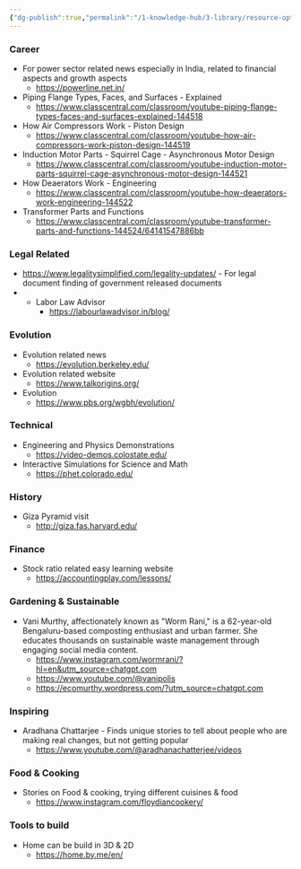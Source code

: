 ```yaml
---
{"dg-publish":true,"permalink":"/1-knowledge-hub/3-library/resource-options-library/functional-useful-websites/","noteIcon":""}
---
```


### Career
- For power sector related news especially in India, related to financial aspects and growth aspects
	- https://powerline.net.in/
- Piping Flange Types, Faces, and Surfaces - Explained
	- https://www.classcentral.com/classroom/youtube-piping-flange-types-faces-and-surfaces-explained-144518
- How Air Compressors Work - Piston Design
	- https://www.classcentral.com/classroom/youtube-how-air-compressors-work-piston-design-144519
- Induction Motor Parts - Squirrel Cage - Asynchronous Motor Design
	- https://www.classcentral.com/classroom/youtube-induction-motor-parts-squirrel-cage-asynchronous-motor-design-144521
- How Deaerators Work - Engineering
	- https://www.classcentral.com/classroom/youtube-how-deaerators-work-engineering-144522
- Transformer Parts and Functions
	- https://www.classcentral.com/classroom/youtube-transformer-parts-and-functions-144524/64141547886bb
### Legal Related
- https://www.legalitysimplified.com/legality-updates/ - For legal document finding of government released documents
- - Labor Law Advisor
	- https://labourlawadvisor.in/blog/
### Evolution
- Evolution related news
	- https://evolution.berkeley.edu/
- Evolution related website
	- https://www.talkorigins.org/
- Evolution
	- https://www.pbs.org/wgbh/evolution/
### Technical
- Engineering and Physics Demonstrations
	- https://video-demos.colostate.edu/
- Interactive Simulations for Science and Math
	- https://phet.colorado.edu/
### History
- Giza Pyramid visit
	- http://giza.fas.harvard.edu/
### Finance
- Stock ratio related easy learning website
	- https://accountingplay.com/lessons/
### Gardening & Sustainable
- Vani Murthy, affectionately known as "Worm Rani," is a 62-year-old Bengaluru-based composting enthusiast and urban farmer. She educates thousands on sustainable waste management through engaging social media content.
	- https://www.instagram.com/wormrani/?hl=en&utm_source=chatgpt.com
	- https://www.youtube.com/@vanipolis
	- https://ecomurthy.wordpress.com/?utm_source=chatgpt.com
### Inspiring
-  Aradhana Chattarjee - Finds unique stories to tell about people who are making real changes, but not getting popular
	- https://www.youtube.com/@aradhanachatterjee/videos
### Food & Cooking
- Stories on Food & cooking, trying different cuisines & food
	- https://www.instagram.com/floydiancookery/
### Tools to build 
- Home can be build in 3D & 2D 
	- https://home.by.me/en/